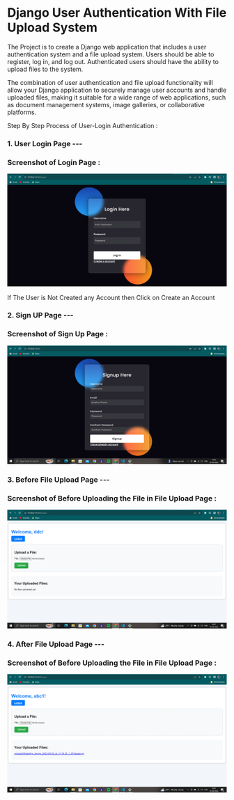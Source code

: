 # Django User Authentication With File Upload System

The Project is to create a Django web application that includes a user authentication system and a file upload system. Users should be able to register, log in, and log out. Authenticated users should have the ability to upload files to the system.

The combination of user authentication and file upload functionality will allow your Django application to securely manage user accounts and handle uploaded files, making it suitable for a wide range of web applications, such as document management systems, image galleries, or collaborative platforms.

Step By Step Process of User-Login Authentication :

### 1. User Login Page ---
### Screenshot of Login Page :
![LoginPage UI](./Screenshots/loginUi1.png)

If The User is Not Created any Account then Click on Create an Account
### 2. Sign UP Page ---
### Screenshot of Sign Up Page :
![LoginPage UI](./Screenshots/SignupUi.png)

### 3. Before File Upload Page ---
### Screenshot of Before Uploading the File in File Upload Page :
![LoginPage UI](./Screenshots/FileUploadUiBefore.png)

### 4. After File Upload Page ---
### Screenshot of Before Uploading the File in File Upload Page :
![LoginPage UI](./Screenshots/FileUploadUIAfter.png)
